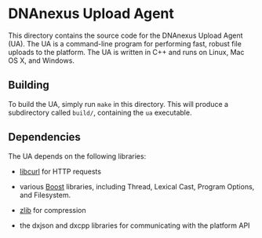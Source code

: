# DNAnexus Upload Agent

This directory contains the source code for the DNAnexus Upload Agent (UA).
The UA is a command-line program for performing fast, robust file uploads
to the platform. The UA is written in C++ and runs on Linux, Mac OS X, and
Windows.

## Building

To build the UA, simply run `make` in this directory. This will produce a
subdirectory called `build/`, containing the `ua` executable.

## Dependencies

The UA depends on the following libraries:

* [libcurl](http://curl.haxx.se/libcurl/) for HTTP requests

* various [Boost](http://www.boost.org/) libraries, including Thread,
  Lexical Cast, Program Options, and Filesystem.

* [zlib](http://zlib.net/) for compression

* the dxjson and dxcpp libraries for communicating with the platform API
